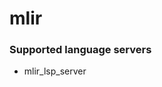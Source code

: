 # mlir
<!--- THIS DOCUMENT IS AUTOMATICALLY GENERATED, DON'T EDIT IT -->

### Supported language servers

- mlir_lsp_server
